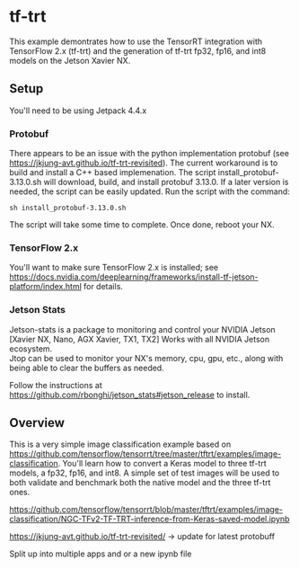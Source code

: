 # tf-trt


This example demontrates how to use the TensorRT integration with TensorFlow 2.x (tf-trt) and the generation of tf-trt fp32, fp16, and int8 models on the Jetson Xavier NX.

## Setup 
You'll need to be using Jetpack 4.4.x

### Protobuf
There appears to be an issue with the python implementation protobuf (see https://jkjung-avt.github.io/tf-trt-revisited).  The current workaround is to build and install a C++ based implemenation. The script install_protobuf-3.13.0.sh will download, build, and install protobuf 3.13.0.  If a later version is needed, the script can be easily updated.  Run the script with the command:
```
sh install_protobuf-3.13.0.sh
```
The script will take some time to complete.  Once done, reboot your NX.

### TensorFlow 2.x
You'll want to make sure TensorFlow 2.x is installed; see https://docs.nvidia.com/deeplearning/frameworks/install-tf-jetson-platform/index.html for details.

### Jetson Stats

Jetson-stats is a package to monitoring and control your NVIDIA Jetson [Xavier NX, Nano, AGX Xavier, TX1, TX2] Works with all NVIDIA Jetson ecosystem.  
Jtop can be used to monitor your NX's memory, cpu, gpu, etc.,  along with being able to clear the buffers as needed.

Follow the instructions at https://github.com/rbonghi/jetson_stats#jetson_release to install.  

## Overview
This is a very simple image classification example based on https://github.com/tensorflow/tensorrt/tree/master/tftrt/examples/image-classification. You'll learn how to convert a Keras model to three tf-trt models, a fp32, fp16, and int8.  A simple set of test images will be used to both validate and benchmark both the native model and the three tf-trt ones.



https://github.com/tensorflow/tensorrt/blob/master/tftrt/examples/image-classification/NGC-TFv2-TF-TRT-inference-from-Keras-saved-model.ipynb

https://jkjung-avt.github.io/tf-trt-revisited/ -> update for latest protobuff

Split up into multiple apps and or a new ipynb file
